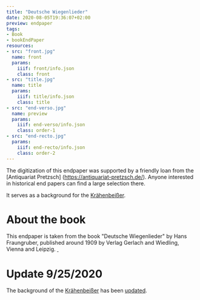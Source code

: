 ```yaml
---
title: "Deutsche Wiegenlieder"
date: 2020-08-05T19:36:07+02:00
preview: endpaper
tags:
- Book
- bookEndPaper
resources:
- src: "front.jpg"
  name: front
  params:
    iiif: front/info.json
    class: front
- src: "title.jpg"
  name: title
  params:
    iiif: title/info.json
    class: title
- src: "end-verso.jpg"
  name: preview
  params:
    iiif: end-verso/info.json
    class: order-1
- src: "end-recto.jpg"
  params:
    iiif: end-recto/info.json
    class: order-2
---
```


The digitization of this endpaper was supported by a friendly loan from the [Antiquariat Pretzsch] (https://antiquariat-pretzsch.de/). Anyone interested in historical end papers can find a large selection there.

It serves as a background for the [Krähenbeißer](https://krähenbeisser.de).

<!--more-->
# About the book

This endpaper is taken from the book "Deutsche Wiegenlieder" by Hans Fraungruber, published around 1909 by Verlag Gerlach and Wiedling, Vienna and Leipzig. <a class="worldcat" href="http://www.worldcat.org/oclc/256761549">&nbsp;</a>

# Update 9/25/2020

The background of the [Krähenbeißer](https://krähenbeisser.de) has been [updated](/post/niedersachsens-sagenborn).
